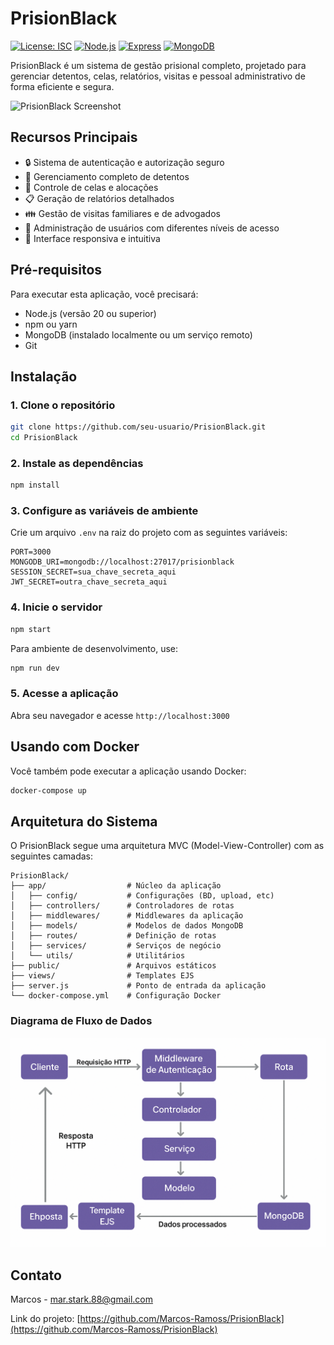 # PrisionBlack

[![License: ISC](https://img.shields.io/badge/License-ISC-blue.svg)](https://opensource.org/licenses/ISC)
[![Node.js](https://img.shields.io/badge/Node.js-v20-green.svg)](https://nodejs.org/)
[![Express](https://img.shields.io/badge/Express-v4.21.2-lightgrey.svg)](https://expressjs.com/)
[![MongoDB](https://img.shields.io/badge/MongoDB-v8.10.1-brightgreen.svg)](https://www.mongodb.com/)

PrisionBlack é um sistema de gestão prisional completo, projetado para gerenciar detentos, celas, relatórios, visitas e pessoal administrativo de forma eficiente e segura.

![PrisionBlack Screenshot](public/img/screenshot.png)

## Recursos Principais

- 🔒 Sistema de autenticação e autorização seguro
- 👮 Gerenciamento completo de detentos
- 🏢 Controle de celas e alocações
- 📋 Geração de relatórios detalhados
- 👪 Gestão de visitas familiares e de advogados
- 👥 Administração de usuários com diferentes níveis de acesso
- 📱 Interface responsiva e intuitiva

## Pré-requisitos

Para executar esta aplicação, você precisará:

- Node.js (versão 20 ou superior)
- npm ou yarn
- MongoDB (instalado localmente ou um serviço remoto)
- Git

## Instalação

### 1. Clone o repositório

```bash
git clone https://github.com/seu-usuario/PrisionBlack.git
cd PrisionBlack
```

### 2. Instale as dependências

```bash
npm install
```

### 3. Configure as variáveis de ambiente

Crie um arquivo `.env` na raiz do projeto com as seguintes variáveis:

```
PORT=3000
MONGODB_URI=mongodb://localhost:27017/prisionblack
SESSION_SECRET=sua_chave_secreta_aqui
JWT_SECRET=outra_chave_secreta_aqui
```

### 4. Inicie o servidor

```bash
npm start
```

Para ambiente de desenvolvimento, use:

```bash
npm run dev
```

### 5. Acesse a aplicação

Abra seu navegador e acesse `http://localhost:3000`

## Usando com Docker

Você também pode executar a aplicação usando Docker:

```bash
docker-compose up
```

## Arquitetura do Sistema

O PrisionBlack segue uma arquitetura MVC (Model-View-Controller) com as seguintes camadas:

```
PrisionBlack/
├── app/                  # Núcleo da aplicação
│   ├── config/           # Configurações (BD, upload, etc)
│   ├── controllers/      # Controladores de rotas
│   ├── middlewares/      # Middlewares da aplicação
│   ├── models/           # Modelos de dados MongoDB
│   ├── routes/           # Definição de rotas
│   ├── services/         # Serviços de negócio
│   └── utils/            # Utilitários
├── public/               # Arquivos estáticos
├── views/                # Templates EJS
├── server.js             # Ponto de entrada da aplicação
└── docker-compose.yml    # Configuração Docker
```

### Diagrama de Fluxo de Dados

![Diagrama de Fluxo de Dados](public/img/flow-diagram.png)


## Contato

Marcos - [mar.stark.88@gmail.com](mailto:mar.stark.99@gmail.com)

Link do projeto: [https://github.com/Marcos-Ramoss/PrisionBlack](https://github.com/Marcos-Ramoss/PrisionBlack)


